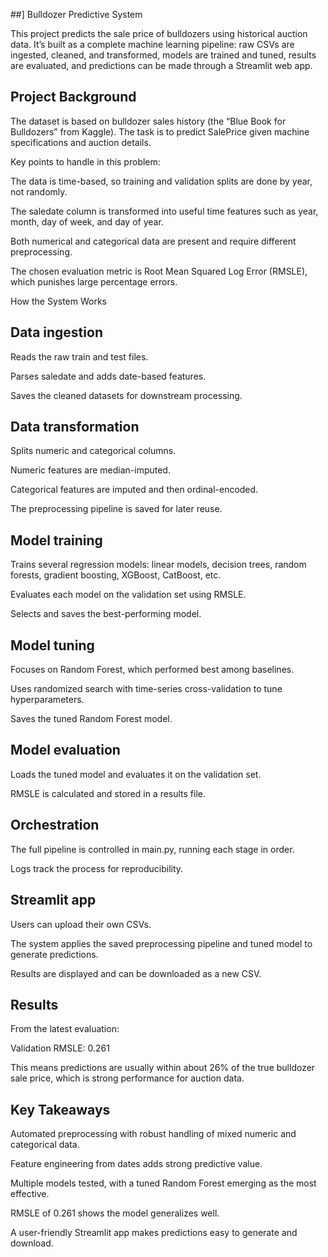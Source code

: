 ##] Bulldozer Predictive System

This project predicts the sale price of bulldozers using historical auction data. It’s built as a complete machine learning pipeline: raw CSVs are ingested, cleaned, and transformed, models are trained and tuned, results are evaluated, and predictions can be made through a Streamlit web app.

## Project Background

The dataset is based on bulldozer sales history (the “Blue Book for Bulldozers” from Kaggle). The task is to predict SalePrice given machine specifications and auction details.

Key points to handle in this problem:

The data is time-based, so training and validation splits are done by year, not randomly.

The saledate column is transformed into useful time features such as year, month, day of week, and day of year.

Both numerical and categorical data are present and require different preprocessing.

The chosen evaluation metric is Root Mean Squared Log Error (RMSLE), which punishes large percentage errors.

How the System Works
## Data ingestion

Reads the raw train and test files.

Parses saledate and adds date-based features.

Saves the cleaned datasets for downstream processing.

## Data transformation

Splits numeric and categorical columns.

Numeric features are median-imputed.

Categorical features are imputed and then ordinal-encoded.

The preprocessing pipeline is saved for later reuse.

## Model training

Trains several regression models: linear models, decision trees, random forests, gradient boosting, XGBoost, CatBoost, etc.

Evaluates each model on the validation set using RMSLE.

Selects and saves the best-performing model.

## Model tuning

Focuses on Random Forest, which performed best among baselines.

Uses randomized search with time-series cross-validation to tune hyperparameters.

Saves the tuned Random Forest model.

## Model evaluation

Loads the tuned model and evaluates it on the validation set.

RMSLE is calculated and stored in a results file.

## Orchestration

The full pipeline is controlled in main.py, running each stage in order.

Logs track the process for reproducibility.

## Streamlit app

Users can upload their own CSVs.

The system applies the saved preprocessing pipeline and tuned model to generate predictions.

Results are displayed and can be downloaded as a new CSV.

## Results

From the latest evaluation:

Validation RMSLE: 0.261

This means predictions are usually within about 26% of the true bulldozer sale price, which is strong performance for auction data.

## Key Takeaways

Automated preprocessing with robust handling of mixed numeric and categorical data.

Feature engineering from dates adds strong predictive value.

Multiple models tested, with a tuned Random Forest emerging as the most effective.

RMSLE of 0.261 shows the model generalizes well.

A user-friendly Streamlit app makes predictions easy to generate and download.
